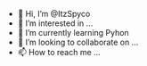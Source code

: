 - 👋 Hi, I’m @ItzSpyco
- 👀 I’m interested in ...
- 🌱 I’m currently learning Pyhon
- 💞️ I’m looking to collaborate on ...
- 📫 How to reach me ...

<!---
ItzSpyco/ItzSpyco is a ✨ special ✨ repository because its `README.md` (this file) appears on your GitHub profile.
You can click the Preview link to take a look at your changes.
--->
